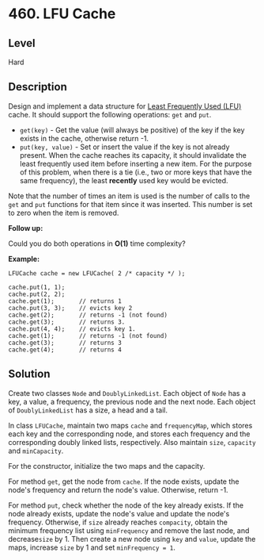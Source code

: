 # 460. LFU Cache
## Level
Hard

## Description
Design and implement a data structure for [Least Frequently Used (LFU)](https://en.wikipedia.org/wiki/Least_frequently_used) cache. It should support the following operations: `get` and `put`.

* `get(key)` - Get the value (will always be positive) of the key if the key exists in the cache, otherwise return -1.
* `put(key, value)` - Set or insert the value if the key is not already present. When the cache reaches its capacity, it should invalidate the least frequently used item before inserting a new item. For the purpose of this problem, when there is a tie (i.e., two or more keys that have the same frequency), the least **recently** used key would be evicted.

Note that the number of times an item is used is the number of calls to the `get` and `put` functions for that item since it was inserted. This number is set to zero when the item is removed.

**Follow up:**

Could you do both operations in **O(1)** time complexity?

**Example:**
```
LFUCache cache = new LFUCache( 2 /* capacity */ );

cache.put(1, 1);
cache.put(2, 2);
cache.get(1);       // returns 1
cache.put(3, 3);    // evicts key 2
cache.get(2);       // returns -1 (not found)
cache.get(3);       // returns 3.
cache.put(4, 4);    // evicts key 1.
cache.get(1);       // returns -1 (not found)
cache.get(3);       // returns 3
cache.get(4);       // returns 4
```

## Solution
Create two classes `Node` and `DoublyLinkedList`. Each object of `Node` has a key, a value, a frequency, the previous node and the next node. Each object of `DoublyLinkedList` has a size, a head and a tail.

In class `LFUCache`, maintain two maps `cache` and `frequencyMap`, which stores each key and the corresponding node, and stores each frequency and the corresponding doubly linked lists, respectively. Also maintain `size`, `capacity` and `minCapacity`.

For the constructor, initialize the two maps and the capacity.

For method `get`, get the node from `cache`. If the node exists, update the node's frequency and return the node's value. Otherwise, return -1.

For method `put`, check whether the node of the key already exists. If the node already exists, update the node's value and update the node's frequency. Otherwise, if `size` already reaches `compacity`, obtain the minimum frequency list using `minFrequency` and remove the last node, and decrease`size` by 1. Then create a new node using `key` and `value`, update the maps, increase `size` by 1 and set `minFrequency = 1`.
